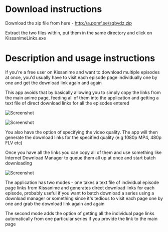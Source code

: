 Download instructions
======================

Download the zip file from here - http://a.pomf.se/sqbvdz.zip

Extract the two files within, put them in the same directory and click on KissanimeLinks.exe 

Description and usage instructions
======================

If you're a free user on Kissanime and want to download multiple episodes at once, you'd usually have to visit each episode page individually one by one and get the download link again and again 

This app avoids that by basically allowing you to simply copy the links from the main anime page, feeding all of them into the application and getting a text file of direct download links for all the episodes entered

![Screenshot](http://i.imgur.com/kaGsUdv.png)

![Screenshot](http://i.imgur.com/3bSiUSp.png)

You also have the option of specifying the video quality. The app will then generate the download links for the specified quality (e.g 1080p MP4, 480p FLV etc) 

Once you have all the links you can copy all of them and use something like Internet Download Manager to queue them all up at once and start batch downloading 

![Screenshot](http://i.imgur.com/KIOhr6U.png)

The application has two modes - one takes a text file of individual episode page links from Kissanime and generates direct download links for each episode, probably useful if you want to batch download a series using a download manager or something since it's tedious to visit each page one by one and grab the download link again and again

The second mode adds the option of getting all the individual page links automatically from one particular series if you provide the link to the main page

